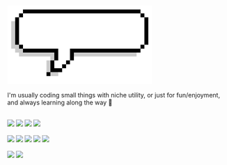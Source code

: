 ![Welcome Gif](./resources/welcome_gif_github.gif)

<!-- <p align=center><h1> spookyboogy </h1></p> -->

I'm usually coding small things with niche utility, or just for fun/enjoyment, and always learning along the way 🌳 
<br> </br>
<p>
  <img src="https://img.shields.io/badge/Python-3776AB?style=for-the-badge&logo=python&logoColor=white" />
  <img src="https://img.shields.io/badge/Jupyter-636262?style=for-the-badge&logo=jupyter&logoColor=F37626" />
  <img src="https://img.shields.io/badge/Google Colab-0c7cbc?style=for-the-badge&logo=googlecolab&logoColor=#F9AB00" />
  <img src="https://img.shields.io/badge/Kaggle-035a7d?style=for-the-badge&logo=kaggle&logoColor=white" />
  <br> </br>
  <img src="https://img.shields.io/badge/JavaScript-323330?style=for-the-badge&logo=javascript&logoColor=F7DF1E" />
  <img src="https://img.shields.io/badge/jQuery-0769AD?style=for-the-badge&logo=jquery&logoColor=white" />
  <img src="https://img.shields.io/badge/HTML5-E34F26?style=for-the-badge&logo=html5&logoColor=white" />
  <img src="https://img.shields.io/badge/CSS3-1572B6?style=for-the-badge&logo=css3&logoColor=white" />
  <img src="https://img.shields.io/badge/json-5E5C5C?style=for-the-badge&logo=json&logoColor=white" />
  <br> </br>
  <img src="https://img.shields.io/badge/Bash-1f425f?style=for-the-badge&logo=gnubash&logoColor=white" />
  <img src="https://img.shields.io/badge/Linux-FCC624?style=for-the-badge&logo=linux&logoColor=black" />
</p>

<!--
**spookyboogy/spookyboogy** is a ✨ _special_ ✨ repository because its `README.md` (this file) appears on your GitHub profile.

Here are some ideas to get you started:

- 🔭 I’m currently working on ...
- 🌱 I’m currently learning ...
- 👯 I’m looking to collaborate on ...
- 🤔 I’m looking for help with ...
- 💬 Ask me about ...
- 📫 How to reach me: ...
- 😄 Pronouns: ...
- ⚡ Fun fact: ...
-->
